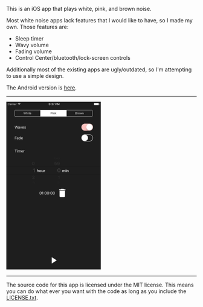 This is an iOS app that plays white, pink, and brown noise.

Most white noise apps lack features that I would like to have, so I made my own. Those features are:
* Sleep timer
* Wavy volume
* Fading volume
* Control Center/bluetooth/lock-screen controls

Additionally most of the existing apps are ugly/outdated, so I'm attempting to use a simple design.

The Android version is [here](https://github.com/davidalbers/whitenoise).

---
<img src="/screenshot.png" width="250">

---
The source code for this app is licensed under the MIT license. This means you can do what ever you want with the code as long as you include the [LICENSE.txt](https://github.com/davidalbers/whitenoise-ios/blob/master/LICENSE.txt "License Link").
